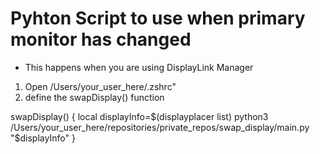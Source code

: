 # Pyhton Script to use when primary monitor has changed
- This happens when you are using DisplayLink Manager


1. Open /Users/your_user_here/.zshrc"
2. define the swapDisplay() function

swapDisplay() {
    local displayInfo=$(displayplacer list)
    python3 /Users/your_user_here/repositories/private_repos/swap_display/main.py "$displayInfo"
}
